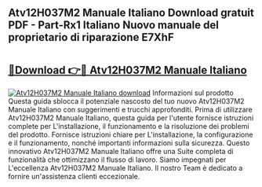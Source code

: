 ## Atv12H037M2 Manuale Italiano Download gratuit PDF - Part-Rx1 Italiano Nuovo manuale del proprietario di riparazione E7XhF

# <h2><a href="http://dfb1izv.blite.top/?on=Atv12H037M2+Manuale+Italiano">🔗Download 👉🔴 Atv12H037M2 Manuale Italiano</a></h2>

[![Atv12H037M2 Manuale Italiano download](https://i.imgur.com/lujVjoI.png)](http://dfb1izv.blite.top/?on=Atv12H037M2+Manuale+Italiano)
Informazioni sul prodotto Questa guida sblocca il potenziale nascosto del tuo nuovo Atv12H037M2 Manuale Italiano con suggerimenti e trucchi approfonditi. Prima di utilizzare Atv12H037M2 Manuale Italiano, questa guida per l'utente fornisce istruzioni complete per L'installazione, il funzionamento e la risoluzione dei problemi del prodotto. Fornisce istruzioni chiare per L'installazione, la configurazione e il funzionamento, nonché importanti informazioni sulla sicurezza. Questo innovativo Atv12H037M2 Manuale Italiano offre una Suite completa di funzionalità che ottimizzano il flusso di lavoro. Siamo impegnati per L'eccellenza Atv12H037M2 Manuale Italiano. Il nostro Team è dedicato a fornire un'assistenza clienti eccezionale.
